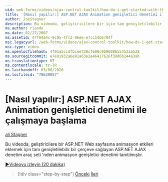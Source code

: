 ```yaml
---
uid: web-forms/videos/ajax-control-toolkit/how-do-i-get-started-with-the-aspnet-ajax-animation-extender-control
title: '[Nasıl yapılır:] ASP.NET AJAX Animation genişletici denetimi ile çalışmaya başlama | Microsoft Docs'
author: JoeStagner
description: Bu videoda, geliştiricilere bir için tam genişletilebilir bir çerçeve sağlayan ASP.NET AJAX denetim araç seti 'nden animasyon genişletici denetimi tanıtılmıştır.
ms.author: riande
ms.date: 02/27/2007
ms.assetid: 47f94a4c-9c95-4fc2-96e6-e7cc54b6784f
msc.legacyurl: /web-forms/videos/ajax-control-toolkit/how-do-i-get-started-with-the-aspnet-ajax-animation-extender-control
msc.type: video
ms.openlocfilehash: 4f01a5ccdfbcee738cf608c9b9608655452aa528
ms.sourcegitcommit: e7e91932a6e91a63e2e46417626f39d6b244a3ab
ms.translationtype: MT
ms.contentlocale: tr-TR
ms.lasthandoff: 03/06/2020
ms.locfileid: "78639057"
---
```

# <a name="how-do-i-get-started-with-the-aspnet-ajax-animation-extender-control"></a>[Nasıl yapılır:] ASP.NET AJAX Animation genişletici denetimi ile çalışmaya başlama

[ali Stagner](https://github.com/JoeStagner)

Bu videoda, geliştiricilere bir ASP.NET Web sayfasına animasyon etkileri eklemek için tam genişletilebilir bir çerçeve sağlayan ASP.NET AJAX denetim araç seti 'nden animasyon genişletici denetimi tanıtılmıştır.

[&#9654;Videoyu izleyin (20 dakika)](https://channel9.msdn.com/Blogs/ASP-NET-Site-Videos/how-do-i-get-started-with-the-aspnet-ajax-animation-extender-control)

> [!div class="step-by-step"]
> [Önceki](how-do-i-use-the-aspnet-ajax-passwordstrength-extender.md)
> [İleri](how-do-i-use-the-aspnet-ajax-confirmbutton-extender.md)
